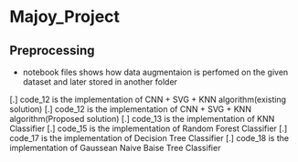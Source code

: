 # Majoy_Project

## Preprocessing

- notebook files shows how data augmentaion is perfomed on the given dataset and later stored in another folder

[.] code_12 is the implementation of CNN \+ SVG \+ KNN algorithm(existing solution)
[.] code_12 is the implementation of CNN \+ SVG \+ KNN algorithm(Proposed solution)
[.] code_13 is the implementation of KNN Classifier
[.] code_15 is the implementation of Random Forest Classifier
[.] code_17 is the implementation of Decision Tree Classifier
[.] code_18 is the implementation of Gaussean Naive Baise Tree Classifier